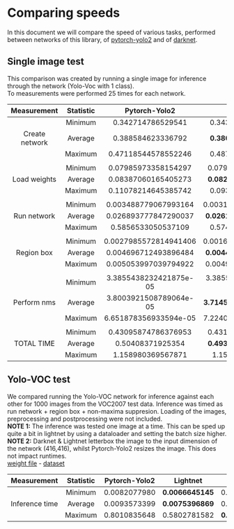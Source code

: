 Comparing speeds
================
In this document we will compare the speed of various tasks, performed between networks of this library, of [pytorch-yolo2](https://github.com/marvis/pytorch-yolo2) and of [darknet](https://github.com/pjreddie/darknet).

## Single image test
This comparison was created by running a single image for inference through the network (Yolo-Voc with 1 class).  
To measurements were performed 25 times for each network.

| Measurement    | Statistic | Pytorch-Yolo2          | Lightnet                  |
|:--------------:|:---------:|:----------------------:|:-------------------------:|
|                | Minimum   | 0.342714786529541      | 0.3436274528503418        |
| Create network | Average   | 0.388584623336792      | __0.3805842685699463__    |
|                | Maximum   | 0.47118544578552246    | 0.4875929355621338        |
|                |           |                        |                           |
|                | Minimum   | 0.07985973358154297    | 0.07999420166015625       |
| Load weights   | Average   | 0.08387060165405273    | __0.08214405059814453__   |
|                | Maximum   | 0.11078214645385742    | 0.0931096076965332        |
|                |           |                        |                           |
|                | Minimum   | 0.003488779067993164   | 0.0031592845916748047     |
| Run network    | Average   | 0.026893777847290037   | __0.026136188507080077__  |
|                | Maximum   | 0.5856533050537109     | 0.5749838352203369        |
|                |           |                        |                           |
|                | Minimum   | 0.0027985572814941406  | 0.0016674995422363281     |
| Region box     | Average   | 0.004696712493896484   | __0.004429044723510742__  |
|                | Maximum   | 0.005053997039794922   | 0.004963874816894531      |
|                |           |                        |                           |
|                | Minimum   | 3.3855438232421875e-05 | 3.3855438232421875e-05    |
| Perform nms    | Average   | 3.8003921508789064e-05 | __3.714561462402344e-05__ |
|                | Maximum   | 6.651878356933594e-05  | 7.224082946777344e-05     |
|                |           |                        |                           |
|                | Minimum   | 0.43095874786376953    | 0.43177199363708496       |
| TOTAL TIME     | Average   | 0.50408371925354       | __0.49333069801330565__   |
|                | Maximum   | 1.158980369567871      | 1.157426118850708         |

## Yolo-VOC test
We compared running the Yolo-VOC network for inference against each other for 1000 images from the VOC2007 test data.
Inference was timed as run network + region box + non-maxima suppresion. Loading of the images, preprocessing and postprocessing were not included.  
__NOTE 1:__ The inference was tested one image at a time. This can be sped up quite a bit in lightnet by using a dataloader and setting the batch size higher.  
__NOTE 2:__ Darknet & Lightnet letterbox the image to the input dimension of the network (416,416), whilst Pytorch-Yolo2 resizes the image. This does not impact runtimes.  
[weight file](https://pjreddie.com/media/files/yolo-voc.weights) - [dataset](http://host.robots.ox.ac.uk/pascal/VOC/voc2007/VOCtest_06-Nov-2007.tar)

| Measurement    | Statistic | Pytorch-Yolo2 | Lightnet         | Darknet          | Lightnet CPU |
|:--------------:|:---------:|:-------------:|:----------------:|:----------------:|:------------:|
|                | Minimum   | 0.0082077980  | __0.0066645145__ | 0.0127110481     | 0.5437238216 |
| Inference time | Average   | 0.0093573399  | __0.0075396869__ | 0.0145603297     | 0.5992722511 |
|                | Maximum   | 0.8010835648  | 0.5802781582     | __0.0217719078__ | 0.7122807503 |
